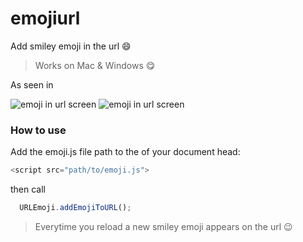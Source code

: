 # emojiurl

Add smiley emoji in the url 😄

> Works on Mac & Windows 😋

As seen in

![emoji in url screen](https://raw.githubusercontent.com/eduardoervideira/emojiurl/master/images/url.png)
![emoji in url screen](https://raw.githubusercontent.com/eduardoervideira/emojiurl/master/images/urlWindows.png)


### How to use

Add the emoji.js file path to the of your document head:

```js
<script src="path/to/emoji.js">
```

then call

```js
  URLEmoji.addEmojiToURL();
```
> Everytime you reload a new smiley emoji appears on the url 😉
